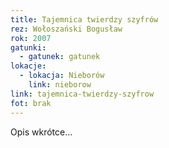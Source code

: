 ```yaml
---
title: Tajemnica twierdzy szyfrów
rez: Wołoszański Bogusław
rok: 2007
gatunki: 
  - gatunek: gatunek
lokacje:
  - lokacja: Nieborów
    link: nieborow
link: tajemnica-twierdzy-szyfrow
fot: brak
---
```

Opis wkrótce…